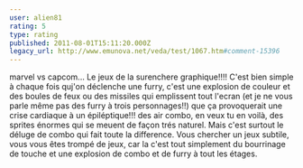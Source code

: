 ```yaml
---
user: alien81
rating: 5
type: rating
published: 2011-08-01T15:11:20.000Z
legacy_url: http://www.emunova.net/veda/test/1067.htm#comment-15396
---
```

marvel vs capcom... Le jeux de la surenchere graphique!!!! C'est bien simple à chaque fois quj'on déclenche une furry, c'est une explosion de couleur et des boules de feux ou des missiles qui emplissent tout l'ecran (et je ne vous parle même pas des furry à trois personnages!!) que ça provoquerait une crise cardiaque à un épiléptique!!! des air combo, en veux tu en voilà, des sprites énormes qui se meuent de façon trés naturel. Mais c'est surtout le déluge de combo qui fait toute la difference. Vous chercher un jeux subtile, vous vous êtes trompé de jeux, car la c'est tout simplement du bourrinage de touche et une explosion de combo et de furry à tout les étages.
